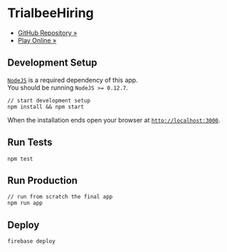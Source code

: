 # TrialbeeHiring

- [GitHub Repository &raquo;](https://github.com/marcopeg/trialbee-hiring)
- [Play Online &raquo;](https://trialbee.firebaseapp.com)


## Development Setup

[`NodeJS`](http://nodejs.org) is a required dependency of this app.  
You should be running `NodeJS >= 0.12.7`.
	
	// start development setup
	npm install && npm start
	
When the installation ends open your browser at [`http://localhost:3000`](http://localhost:3000).

## Run Tests

	npm test

## Run Production

	// run from scratch the final app
	npm run app
	
## Deploy

	firebase deploy
	